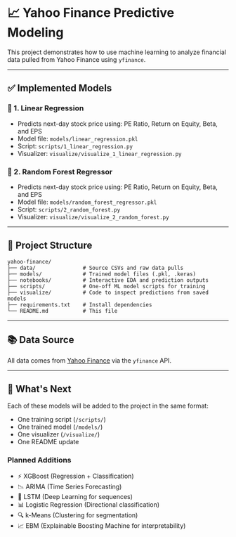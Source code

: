 # 📈 Yahoo Finance Predictive Modeling

This project demonstrates how to use machine learning to analyze financial data pulled from Yahoo Finance using `yfinance`.

---

## ✅ Implemented Models

### 🧮 1. Linear Regression
- Predicts next-day stock price using: PE Ratio, Return on Equity, Beta, and EPS
- Model file: `models/linear_regression.pkl`
- Script: `scripts/1_linear_regression.py`
- Visualizer: `visualize/visualize_1_linear_regression.py`

### 🌲 2. Random Forest Regressor
- Predicts next-day stock price using: PE Ratio, Return on Equity, Beta, and EPS
- Model file: `models/random_forest_regressor.pkl`
- Script: `scripts/2_random_forest.py`
- Visualizer: `visualize/visualize_2_random_forest.py`

---

## 📁 Project Structure

```
yahoo-finance/
├── data/               # Source CSVs and raw data pulls
├── models/             # Trained model files (.pkl, .keras)
├── notebooks/          # Interactive EDA and prediction outputs
├── scripts/            # One-off ML model scripts for training
├── visualize/          # Code to inspect predictions from saved models
├── requirements.txt    # Install dependencies
└── README.md           # This file
```

---

## 📚 Data Source
All data comes from [Yahoo Finance](https://finance.yahoo.com/) via the `yfinance` API.

---

## 🔮 What's Next

Each of these models will be added to the project in the same format:
- One training script (`/scripts/`)
- One trained model (`/models/`)
- One visualizer (`/visualize/`)
- One README update

### Planned Additions

- ⚡ XGBoost (Regression + Classification)
- 📉 ARIMA (Time Series Forecasting)
- 🧠 LSTM (Deep Learning for sequences)
- 📊 Logistic Regression (Directional classification)
- 🔍 k-Means (Clustering for segmentation)
- 📈 EBM (Explainable Boosting Machine for interpretability)
